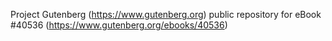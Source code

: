 Project Gutenberg (https://www.gutenberg.org) public repository for eBook #40536 (https://www.gutenberg.org/ebooks/40536)
